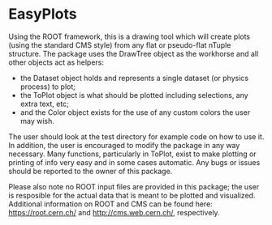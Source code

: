 # EasyPlots

Using the ROOT framework, this is a drawing tool which will create plots (using the standard CMS style) from any flat or pseudo-flat nTuple structure. The package uses the DrawTree object as the workhorse and all other objects act as helpers: 

  * the Dataset object holds and represents a single dataset (or physics process) to plot;
  * the ToPlot object is what should be plotted including selections, any extra text, etc;
  * and the Color object exists for the use of any custom colors the user may wish. 

The user should look at the test directory for example code on how to use it. In addition, the user is encouraged to modify the package in any way necessary. Many functions, particularly in ToPlot, exist to make plotting or printing of info very easy and in some cases automatic. Any bugs or issues should be reported to the owner of this package. 

Please also note no ROOT input files are provided in this package; the user is resposible for the actual data that is meant to be plotted and visualized. Additional information
on ROOT and CMS can be found here: https://root.cern.ch/ and http://cms.web.cern.ch/, respectively.  

